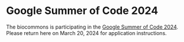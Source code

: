 # Google Summer of Code 2024

The biocommons is participating in the [Google Summer of Code
2024](https://buildyourfuture.withgoogle.com/programs/summer-of-code). Please return here on March
20, 2024 for application instructions.

